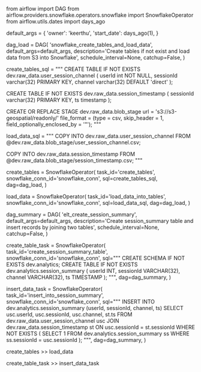 from airflow import DAG
from airflow.providers.snowflake.operators.snowflake import SnowflakeOperator
from airflow.utils.dates import days_ago

default_args = {
    'owner': 'keerthu',
    'start_date': days_ago(1),
}

dag_load = DAG(
    'snowflake_create_tables_and_load_data',
    default_args=default_args,
    description='Create tables if not exist and load data from S3 into Snowflake',
    schedule_interval=None,
    catchup=False,
)

create_tables_sql = """
CREATE TABLE IF NOT EXISTS dev.raw_data.user_session_channel (
    userId int NOT NULL,
    sessionId varchar(32) PRIMARY KEY,
    channel varchar(32) DEFAULT 'direct'
);

CREATE TABLE IF NOT EXISTS dev.raw_data.session_timestamp (
    sessionId varchar(32) PRIMARY KEY,
    ts timestamp
);

CREATE OR REPLACE STAGE dev.raw_data.blob_stage
url = 's3://s3-geospatial/readonly/'
file_format = (type = csv, skip_header = 1, field_optionally_enclosed_by = '"');
"""

load_data_sql = """
COPY INTO dev.raw_data.user_session_channel
FROM @dev.raw_data.blob_stage/user_session_channel.csv;

COPY INTO dev.raw_data.session_timestamp
FROM @dev.raw_data.blob_stage/session_timestamp.csv;
"""

create_tables = SnowflakeOperator(
    task_id='create_tables',
    snowflake_conn_id='snowflake_conn',
    sql=create_tables_sql,
    dag=dag_load,
)

load_data = SnowflakeOperator(
    task_id='load_data_into_tables',
    snowflake_conn_id='snowflake_conn',
    sql=load_data_sql,
    dag=dag_load,
)

dag_summary = DAG(
    'elt_create_session_summary',
    default_args=default_args,
    description='Create session_summary table and insert records by joining two tables',
    schedule_interval=None,
    catchup=False,
)

create_table_task = SnowflakeOperator(
    task_id='create_session_summary_table',
    snowflake_conn_id='snowflake_conn',
    sql="""
    CREATE SCHEMA IF NOT EXISTS dev.analytics;
    CREATE TABLE IF NOT EXISTS dev.analytics.session_summary (
        userId INT,
        sessionId VARCHAR(32),
        channel VARCHAR(32),
        ts TIMESTAMP
    );
    """,
    dag=dag_summary,
)

insert_data_task = SnowflakeOperator(
    task_id='insert_into_session_summary',
    snowflake_conn_id='snowflake_conn',
    sql="""
    INSERT INTO dev.analytics.session_summary (userId, sessionId, channel, ts)
    SELECT 
        usc.userId, 
        usc.sessionId, 
        usc.channel, 
        st.ts
    FROM dev.raw_data.user_session_channel usc
    JOIN dev.raw_data.session_timestamp st 
    ON usc.sessionId = st.sessionId
    WHERE NOT EXISTS (
        SELECT 1 FROM dev.analytics.session_summary ss 
        WHERE ss.sessionId = usc.sessionId
    );
    """,
    dag=dag_summary,
)


create_tables >> load_data

create_table_task >> insert_data_task
